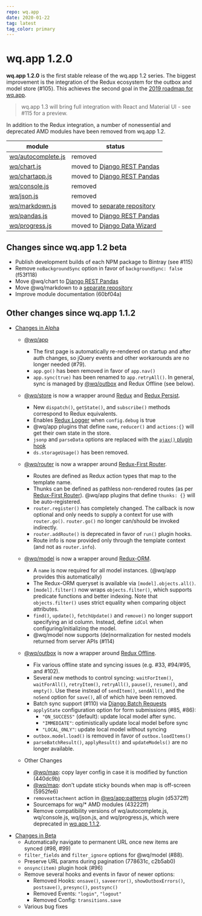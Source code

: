 ```yaml
---
repo: wq.app
date: 2020-01-22
tag: latest
tag_color: primary
---
```


# wq.app 1.2.0

**wq.app 1.2.0** is the first stable release of the wq.app 1.2 series.  The biggest improvement is the integration of the Redux ecosystem for the outbox and model store (#105).  This achieves the second goal in the [2019 roadmap for wq.app](https://github.com/wq/wq.app/issues/111).

> wq.app 1.3 will bring full integration with React and Material UI - see #115 for a preview.

In addition to the Redux integration, a number of nonessential and deprecated AMD modules have been removed from wq.app 1.2.

module | status
---|---
[wq/autocomplete.js] | removed
[wq/chart.js] | moved to [Django REST Pandas]
[wq/chartapp.js] | moved to [Django REST Pandas]
[wq/console.js][other] | removed
[wq/json.js][other] | removed
[wq/markdown.js] | moved to [separate repository][@wq/markdown]
[wq/pandas.js] | moved to [Django REST Pandas]
[wq/progress.js] | moved to [Django Data Wizard]

[wq/autocomplete.js]: https://wq.io/1.1/docs/autocomplete-js
[wq/chart.js]: https://wq.io/1.1/docs/chart-js
[wq/chartapp.js]: https://wq.io/1.1/docs/chartapp-js
[other]: https://wq.io/1.1/docs/other-modules
[wq/markdown.js]: https://wq.io/1.1/docs/markdown-js
[wq/pandas.js]: https://wq.io/1.1/docs/pandas-js
[wq/progress.js]: https://wq.io/1.1/docs/progress-js

[Django REST Pandas]: https://github.com/wq/django-rest-pandas/pull/40
[Django Data Wizard]: https://github.com/wq/django-data-wizard 
[@wq/markdown]: https://github.com/wq/markdown

## Changes since wq.app 1.2 beta
 * Publish development builds of each NPM package to Bintray (see #115)
 * Remove `noBackgroundSync` option in favor of `backgroundSync: false` (f53f118)
 * Move @wq/chart to [Django REST Pandas] 
 * Move @wq/markdown to a [separate repository][@wq/markdown] 
 * Improve module documentation (60bf04a)

##  Other changes since wq.app 1.1.2

* [Changes in Alpha](./wq.app-1.2.0a1.md)

    * [@wq/app]
        * The first page is automatically re-rendered on startup and after auth changes, so jQuery events and other workarounds are no longer needed (#79). 
        * `app.go()` has been removed in favor of `app.nav()`
        * `app.sync(true)` has been renamed to `app.retryAll()`.  In general, sync is managed by [@wq/outbox] and Redux Offline (see below).

    * [@wq/store] is now a wrapper around [Redux] and [Redux Persist].
        * New `dispatch()`, `getState()`, and `subscribe()` methods correspond to Redux equivalents.
        * Enables [Redux Logger] when `config.debug` is true
        * @wq/app plugins that define `name`, `reducer()` and `actions:{}` will get their own state in the store.
        * `jsonp` and `parseData` options are replaced with the [`ajax()` plugin hook][@wq/store]
        * `ds.storageUsage()` has been removed.

    * [@wq/router] is now a wrapper around [Redux-First Router].
        * Routes are defined as Redux action types that map to the template name.
        * Thunks can be defined as pathless non-rendered routes (as per [Redux-First Router]).  @wq/app plugins that define `thunks: {}` will be auto-registered.
        * `router.register()` has completely changed.  The callback is now optional and only needs to supply a context for use with `router.go()`.  `router.go()` no longer can/should be invoked indirectly.
        * `router.addRoute()` is deprecated in favor of `run()` plugin hooks.
        * Route info is now provided only through the template context (and not as `router.info`).

    * [@wq/model] is now a wrapper around [Redux-ORM].
        * A `name` is now required for all model instances.  (@wq/app provides this automatically)
        * The Redux-ORM queryset is available via `[model].objects.all()`.
        * `[model].filter()` now wraps `objects.filter()`, which supports predicate functions and better indexing.  Note that `objects.filter()` uses strict equality when comparing object attributes.
        * `find()`, `update()`, `fetchUpdate()` and `remove()` no longer support specifying an id column.   Instead, define `idCol` when configuring/initializing the model.
        * @wq/model now supports (de)normalization for nested models returned from server APIs (#114)

    * [@wq/outbox] is now a wrapper around [Redux Offline].
        * Fix various offline state and syncing issues (e.g. #33, #94/#95, and #102).
        * Several new methods to control syncing: `waitForItem()`, `waitForAll()`, `retryItem()`, `retryAll()`, `pause()`, `resume()`, and `empty()`.  Use these instead of `sendItem()`, `sendAll()`, and the `noSend` option for `save()`, all of which have been removed.
        * Batch sync support (#110) via [Django Batch Requests]
        * `applyState` configuration option for form submissions (#85, #86):
            * `"ON_SUCCESS"` (default): update local model after sync.
            * `"IMMEDIATE"`: optimistically update local model before sync
            * `"LOCAL_ONLY"`: update local model without syncing
        * `outbox.model.load()` is removed in favor of `outbox.loadItems()`
        * `parseBatchResult()`, `applyResult()` and `updateModels()` are no longer available.

    * Other Changes
        * [@wq/map]: copy layer config in case it is modified by function (440dc9b)
        * [@wq/map]: don't update sticky bounds when map is off-screen (5952fe6)
        * `removeattachment` action in [@wq/app:patterns][@wq/app] plugin (d5372ff)
        * Sourcemaps for wq/* AMD modules (43222ff)
        * Remove compatibility versions of wq/autocomplete.js, wq/console.js, wq/json.js, and wq/progress.js, which were deprecated in [wq.app 1.1.2](./wq.app-1.1.2.md).

[@wq/app]: https://wq.io/docs/app-js
[@wq/map]: https://wq.io/docs/map-js
[@wq/store]: https://wq.io/docs/store-js
[@wq/router]: https://wq.io/docs/router-js
[@wq/model]: https://wq.io/docs/model-js
[@wq/outbox]: https://wq.io/docs/outbox-js

[Redux]: https://redux.js.org
[Redux Persist]: https://github.com/rt2zz/redux-persist
[Redux-First Router]: https://github.com/faceyspacey/redux-first-router
[Redux-ORM]: https://github.com/redux-orm/redux-orm
[Redux Offline]: https://github.com/redux-offline/redux-offline
[Redux Logger]: https://github.com/LogRocket/redux-logger
[Django Batch Requests]: https://github.com/tomaszn/django-batch-requests

* [Changes in Beta](./wq.app-1.2.0b1.md)
  - Automatically navigate to permanent URL once new items are synced (#98, #99)
  - `filter_fields` and `filter_ignore` options for @wq/model (#88).
  - Preserve URL params during pagination (778631c, c2b5ab0)
  - `onsync(item)` plugin hook (#96)
  - Remove several hooks and events in favor of newer options:
     * Removed Hooks: `onsave()`, `saveerror()`, `showOutboxErrors()`, `postsave()`, `presync()`, `postsync()`
     * Removed Events: `"login"`, `"logout"`
     * Removed Config: `transitions.save`
  - Various bug fixes